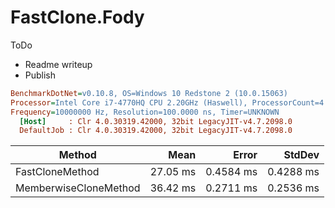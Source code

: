 # FastClone.Fody


ToDo
- Readme writeup
- Publish



``` ini
BenchmarkDotNet=v0.10.8, OS=Windows 10 Redstone 2 (10.0.15063)
Processor=Intel Core i7-4770HQ CPU 2.20GHz (Haswell), ProcessorCount=4
Frequency=10000000 Hz, Resolution=100.0000 ns, Timer=UNKNOWN
  [Host]     : Clr 4.0.30319.42000, 32bit LegacyJIT-v4.7.2098.0
  DefaultJob : Clr 4.0.30319.42000, 32bit LegacyJIT-v4.7.2098.0
```
 |                Method |     Mean |     Error |    StdDev |
 |---------------------- |---------:|----------:|----------:|
 |       FastCloneMethod | 27.05 ms | 0.4584 ms | 0.4288 ms |
 | MemberwiseCloneMethod | 36.42 ms | 0.2711 ms | 0.2536 ms |